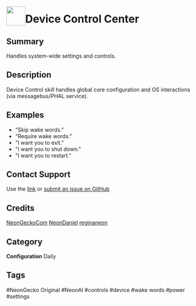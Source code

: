 # <img src='https://0000.us/klatchat/app/files/neon_images/icons/neon_skill.png' card_color="#FF8600" width="50" style="vertical-align:bottom">Device Control Center

## Summary

Handles system-wide settings and controls.

## Description

Device Control skill handles global core configuration and OS interactions (via messagebus/PHAL service).

## Examples

- "Skip wake words."
- "Require wake words."
- "I want you to exit."
- "I want you to shut down."
- "I want you to restart."

## Contact Support

Use the [link](https://neongecko.com/ContactUs) or [submit an issue on GitHub](https://help.github.com/en/articles/creating-an-issue)

## Credits
[NeonGeckoCom](https://github.com/NeonGeckoCom)
[NeonDaniel](https://github.com/NeonDaniel)
[reginaneon](https://github.com/reginaneon)

## Category
**Configuration**
Daily

## Tags
#NeonGecko Original
#NeonAI
#controls
#device
#wake words
#power
#settings




